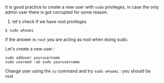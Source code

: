 It is good practice to create a new user with `sudo` privileges, in case the only admin user there is got corrupted for some reason.

1) let's check if we have root privileges

```
$ sudo whoami
``` 

if the answer is `root` you are acting as root when doing sudo.

Let's create a new user :

```
sudo adduser yourusername
sudo usermod -aG sudo yourusername
```

Change user using the `su` command and try `sudo whoami` : you should be root